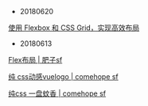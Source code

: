 * 20180620  

[使用 Flexbox 和 CSS Grid，实现高效布局](https://mp.weixin.qq.com/s?__biz=MzAxODE2MjM1MA==&mid=2651553982&idx=2&sn=b9a25031c7ac679cde886bf4f5e8d637&chksm=8025577fb752de699215eb4a31d0d823d12d5dc53ade3c3b9b72ba7d93bb68646b600bb7e121&mpshare=1&scene=23&srcid=0416XG4FIeOZ1n2tFshIoXvP#rd)

* 20180613  

[Flex布局 | 肥子sf](https://segmentfault.com/a/1190000015166869)

[纯 css动感vuelogo | comehope sf](https://segmentfault.com/a/1190000015177284)

[纯css 一盘蚊香 | comehope sf](https://segmentfault.com/a/1190000015246974)